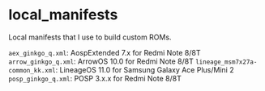 # local_manifests
Local manifests that I use to build custom ROMs.

`aex_ginkgo_q.xml`: AospExtended 7.x for Redmi Note 8/8T
`arrow_ginkgo_q.xml`: ArrowOS 10.0 for Redmi Note 8/8T
`lineage_msm7x27a-common_kk.xml`: LineageOS 11.0 for Samsung Galaxy Ace Plus/Mini 2
`posp_ginkgo_q.xml`: POSP 3.x.x for Redmi Note 8/8T